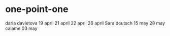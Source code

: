 # one-point-one
daria davletova
19 april
21 april
22 april
26 april
Sara deutsch
15 may
28 may
calame
03 may
